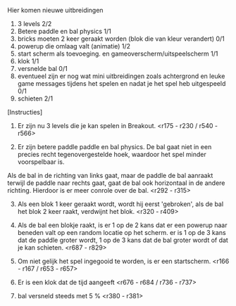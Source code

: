 Hier komen nieuwe uitbreidingen

1. 3 levels 2/2
2. Betere paddle en bal physics 1/1
3. bricks moeten 2 keer geraakt worden (blok die van kleur verandert) 0/1
4. powerup die omlaag valt (animatie) 1/2
5. start scherm als toevoeging. en gameoverscherm/uitspeelscherm 1/1
6. klok 1/1
7. versnelde bal 0/1
8. eventueel zijn er nog wat mini uitbreidingen zoals achtergrond en leuke game messages tijdens het spelen en nadat je het spel heb uitgespeeld 0/1
9. schieten 2/1

[Instructies]
1. Er zijn nu 3 levels die je kan spelen in Breakout.
<r175 - r230 / r540 - r566>

2. Er zijn betere paddle paddle en bal physics. De bal gaat niet in een precies recht tegenovergestelde hoek, waardoor het spel minder voorspelbaar is. 

Als de bal in de richting van links gaat, maar de paddle de bal aanraakt terwijl de paddle naar rechts gaat, gaat de bal ook horizontaal in de andere richting. Hierdoor is er meer conrole over de bal. <r292 - r315>

3. Als een blok 1 keer geraakt wordt, wordt hij eerst 'gebroken', als de bal het blok 2 keer raakt, verdwijnt het blok. <r320 - r409>

4.  Als de bal een blokje raakt, is er 1 op de 2 kans dat er een powerup naar beneden valt op een random locatie op het scherm. er is 1 op de 3 kans dat de paddle groter wordt, 1 op de 3 kans dat de bal groter wordt of dat je kan schieten. <r687 - r829>

5. Om niet gelijk het spel ingegooid te worden, is er een startscherm. <r166 - r167 / r653 - r657>

6. Er is een klok dat de tijd aangeeft <r676 - r684 / r736 - r737>

7. bal versneld steeds met 5 % <r380 - r381>

